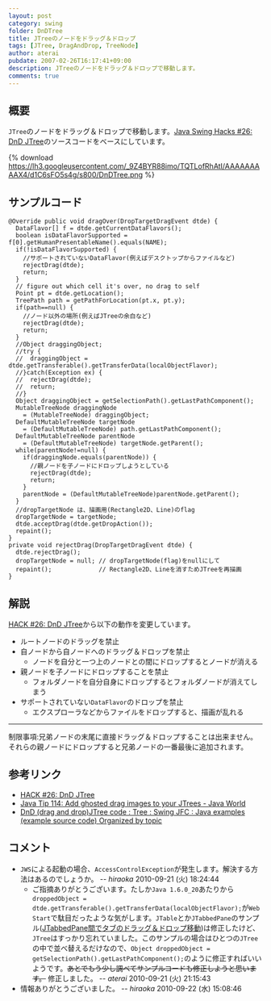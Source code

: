 ```yaml
---
layout: post
category: swing
folder: DnDTree
title: JTreeのノードをドラッグ＆ドロップ
tags: [JTree, DragAndDrop, TreeNode]
author: aterai
pubdate: 2007-02-26T16:17:41+09:00
description: JTreeのノードをドラッグ＆ドロップで移動します。
comments: true
---
```

## 概要
`JTree`のノードをドラッグ＆ドロップで移動します。[Java Swing Hacks #26: DnD JTree](http://www.oreilly.co.jp/books/4873112788/)のソースコードをベースにしています。

{% download https://lh3.googleusercontent.com/_9Z4BYR88imo/TQTLofRhAtI/AAAAAAAAAX4/d1C6sFO5s4g/s800/DnDTree.png %}

## サンプルコード
<pre class="prettyprint"><code>@Override public void dragOver(DropTargetDragEvent dtde) {
  DataFlavor[] f = dtde.getCurrentDataFlavors();
  boolean isDataFlavorSupported = f[0].getHumanPresentableName().equals(NAME);
  if(!isDataFlavorSupported) {
    //サポートされていないDataFlavor(例えばデスクトップからファイルなど)
    rejectDrag(dtde);
    return;
  }
  // figure out which cell it's over, no drag to self
  Point pt = dtde.getLocation();
  TreePath path = getPathForLocation(pt.x, pt.y);
  if(path==null) {
    //ノード以外の場所(例えばJTreeの余白など)
    rejectDrag(dtde);
    return;
  }
  //Object draggingObject;
  //try {
  //  draggingObject = dtde.getTransferable().getTransferData(localObjectFlavor);
  //}catch(Exception ex) {
  //  rejectDrag(dtde);
  //  return;
  //}
  Object draggingObject = getSelectionPath().getLastPathComponent();
  MutableTreeNode draggingNode
    = (MutableTreeNode) draggingObject;
  DefaultMutableTreeNode targetNode
    = (DefaultMutableTreeNode) path.getLastPathComponent();
  DefaultMutableTreeNode parentNode
    = (DefaultMutableTreeNode) targetNode.getParent();
  while(parentNode!=null) {
    if(draggingNode.equals(parentNode)) {
      //親ノードを子ノードにドロップしようとしている
      rejectDrag(dtde);
      return;
    }
    parentNode = (DefaultMutableTreeNode)parentNode.getParent();
  }
  //dropTargetNode は、描画用(Rectangle2D、Line)のflag
  dropTargetNode = targetNode;
  dtde.acceptDrag(dtde.getDropAction());
  repaint();
}
private void rejectDrag(DropTargetDragEvent dtde) {
  dtde.rejectDrag();
  dropTargetNode = null; // dropTargetNode(flag)をnullにして
  repaint();             // Rectangle2D、Lineを消すためJTreeを再描画
}
</code></pre>

## 解説
[HACK #26: DnD JTree](http://www.oreilly.co.jp/books/4873112788/)から以下の動作を変更しています。

- ルートノードのドラッグを禁止
- 自ノードから自ノードへのドラッグ＆ドロップを禁止
    - ノードを自分と一つ上のノードとの間にドロップするとノードが消える
- 親ノードを子ノードにドロップすることを禁止
    - フォルダノードを自分自身にドロップするとフォルダノードが消えてしまう
- サポートされていない`DataFlavor`のドロップを禁止
    - エクスプローラなどからファイルをドロップすると、描画が乱れる

<!-- dummy comment line for breaking list -->

- - - -
制限事項:兄弟ノードの末尾に直接ドラッグ＆ドロップすることは出来ません。それらの親ノードにドロップすると兄弟ノードの一番最後に追加されます。

## 参考リンク
- [HACK #26: DnD JTree](http://www.oreilly.co.jp/books/4873112788/)
- [Java Tip 114: Add ghosted drag images to your JTrees - Java World](http://www.javaworld.com/javaworld/javatips/jw-javatip114.html)
- [DnD (drag and drop)JTree code : Tree : Swing JFC : Java examples (example source code) Organized by topic](http://www.java2s.com/Code/Java/Swing-JFC/DnDdraganddropJTreecode.htm)

<!-- dummy comment line for breaking list -->

## コメント
- `JWS`による起動の場合、`AccessControlException`が発生します。解決する方法はあるのでしょうか。 -- *hiraoka* 2010-09-21 (火) 18:24:44
    - ご指摘ありがとうございます。たしか`Java 1.6.0_20`あたりから`droppedObject = dtde.getTransferable().getTransferData(localObjectFlavor);`が`Web Start`で駄目だったような気がします。`JTable`とか`JTabbedPane`のサンプル([JTabbedPane間でタブのドラッグ＆ドロップ移動](http://terai.xrea.jp/Swing/DnDExportTabbedPane.html))は修正したけど、`JTree`はすっかり忘れていました。このサンプルの場合はひとつの`JTree`の中で並べ替えるだけなので、`Object droppedObject = getSelectionPath().getLastPathComponent();`のように修正すればいいようです。~~あとでもう少し調べてサンプルコードも修正しようと思います。~~ 修正しました。 -- *aterai* 2010-09-21 (火) 21:15:43
- 情報ありがとうございました。 -- *hiraoka* 2010-09-22 (水) 15:08:46

<!-- dummy comment line for breaking list -->
